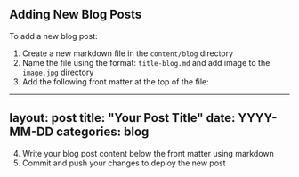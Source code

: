## Adding New Blog Posts

To add a new blog post:

1. Create a new markdown file in the `content/blog` directory
2. Name the file using the format: `title-blog.md` and add image to the `image.jpg` directory
3. Add the following front matter at the top of the file:

---
layout: post
title: "Your Post Title"
date: YYYY-MM-DD
categories: blog
---

4. Write your blog post content below the front matter using markdown
5. Commit and push your changes to deploy the new post
